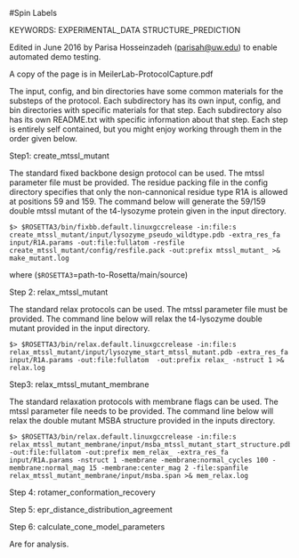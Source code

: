 #Spin Labels

KEYWORDS: EXPERIMENTAL_DATA STRUCTURE_PREDICTION

Edited in June 2016 by Parisa Hosseinzadeh (parisah@uw.edu) to enable automated demo testing.

A copy of the page is in MeilerLab-ProtocolCapture.pdf

The input, config, and bin directories have some common materials for the
substeps of the protocol. Each subdirectory has its own input, config, and
bin directories with specific materials for that step. Each subdirectory also
has its own README.txt with specific information about that step. Each step is
entirely self contained, but you might enjoy working through them in the order
given below. 


Step1: create_mtssl_mutant

The standard fixed backbone design protocol can be used. The mtssl parameter
file must be provided. The residue packing file in the config directory
specifies that only the non-cannonical residue type R1A is allowed at
positions 59 and 159. The command below will generate the 59/159 double mtssl
mutant of the t4-lysozyme protein given in the input directory.
```
$> $ROSETTA3/bin/fixbb.default.linuxgccrelease -in:file:s create_mtssl_mutant/input/lysozyme_pseudo_wildtype.pdb -extra_res_fa input/R1A.params -out:file:fullatom -resfile create_mtssl_mutant/config/resfile.pack -out:prefix mtssl_mutant_ >& make_mutant.log 
```
where (`$ROSETTA3`=path-to-Rosetta/main/source)

Step 2: relax_mtssl_mutant

The standard relax protocols can be used. The mtssl parameter file must be provided. The command line below will relax the t4-lysozyme double mutant provided in the input directory.
```
$> $ROSETTA3/bin/relax.default.linuxgccrelease -in:file:s relax_mtssl_mutant/input/lysozyme_start_mtssl_mutant.pdb -extra_res_fa input/R1A.params -out:file:fullatom  -out:prefix relax_ -nstruct 1 >& relax.log 
```

Step3: relax_mtssl_mutant_membrane

The standard relaxation protocols with membrane flags can be used. The mtssl parameter file needs to be provided. The command line below will relax the double mutant MSBA structure provided in the inputs directory.
```
$> $ROSETTA3/bin/relax.default.linuxgccrelease -in:file:s relax_mtssl_mutant_membrane/input/msba_mtssl_mutant_start_structure.pdb -out:file:fullatom -out:prefix mem_relax_ -extra_res_fa input/R1A.params -nstruct 1 -membrane -membrane:normal_cycles 100 -membrane:normal_mag 15 -membrane:center_mag 2 -file:spanfile relax_mtssl_mutant_membrane/input/msba.span >& mem_relax.log 
```
Step 4: rotamer_conformation_recovery

Step 5: epr_distance_distribution_agreement

Step 6: calculate_cone_model_parameters

Are for analysis.
